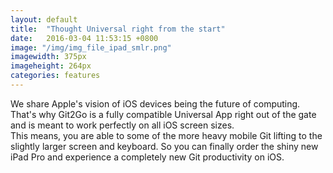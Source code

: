 ```yaml
---
layout: default
title:  "Thought Universal right from the start"
date:   2016-03-04 11:53:15 +0800
image: "/img/img_file_ipad_smlr.png"
imagewidth: 375px
imageheight: 264px
categories: features
---
```


We share Apple's vision of iOS devices being the future of computing. That's why Git2Go is a fully compatible Universal App right out of the gate and is meant to work perfectly on all iOS screen sizes.<br>This means, you are able to some of the more heavy mobile Git lifting to the slightly larger screen and keyboard.
So you can finally order the shiny new iPad Pro and experience a completely new Git productivity on iOS.
